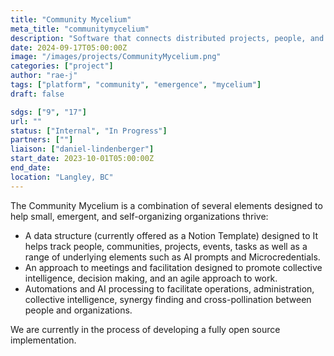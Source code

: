 ```yaml
---
title: "Community Mycelium"
meta_title: "communitymycelium"
description: "Software that connects distributed projects, people, and resources for social good."
date: 2024-09-17T05:00:00Z
image: "/images/projects/CommunityMycelium.png"
categories: ["project"]
author: "rae-j"
tags: ["platform", "community", "emergence", "mycelium"]
draft: false

sdgs: ["9", "17"]
url: ""
status: ["Internal", "In Progress"]
partners: [""]
liaison: ["daniel-lindenberger"]
start_date: 2023-10-01T05:00:00Z
end_date:
location: "Langley, BC"
---
```


The Community Mycelium is a combination of several elements designed to help small, emergent, and self-organizing organizations thrive:

- A data structure (currently offered as a Notion Template) designed to It helps track people, communities, projects, events, tasks as well as a range of underlying elements such as AI prompts and Microcredentials.
- An approach to meetings and facilitation designed to promote collective intelligence, decision making, and an agile approach to work.
- Automations and AI processing to facilitate operations, administration, collective intelligence, synergy finding and cross-pollination between people and organizations.

We are currently in the process of developing a fully open source implementation.
